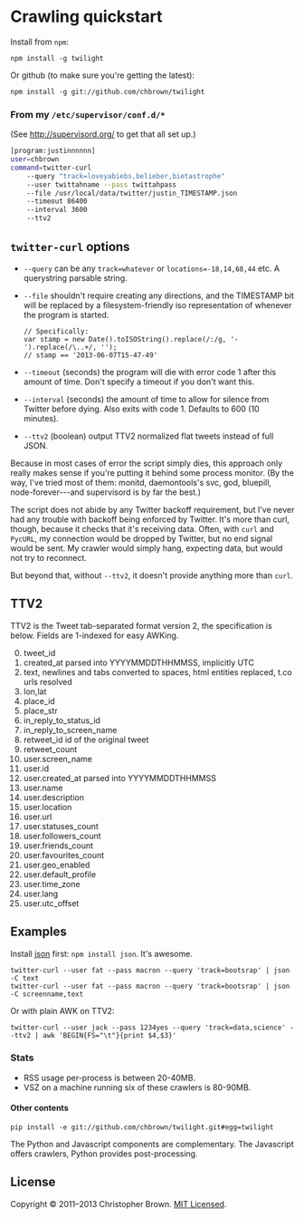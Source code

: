 # Crawling quickstart

Install from `npm`:

    npm install -g twilight

Or github (to make sure you're getting the latest):

    npm install -g git://github.com/chbrown/twilight

### From my `/etc/supervisor/conf.d/*`

(See http://supervisord.org/ to get that all set up.)

```bash
[program:justinnnnnn]
user=chbrown
command=twitter-curl
    --query "track=loveyabiebs,belieber,bietastrophe"
    --user twittahname --pass twittahpass
    --file /usr/local/data/twitter/justin_TIMESTAMP.json
    --timeout 86400
    --interval 3600
    --ttv2
```

## `twitter-curl` options

* `--query` can be any `track=whatever` or `locations=-18,14,68,44` etc. A
  querystring parsable string.
* `--file` shouldn't require creating any directions, and the TIMESTAMP bit
  will be replaced by a filesystem-friendly iso representation of whenever
  the program is started.

      // Specifically:
      var stamp = new Date().toISOString().replace(/:/g, '-').replace(/\..+/, '');
      // stamp == '2013-06-07T15-47-49'

* `--timeout` (seconds) the program will die with error code 1 after this
   amount of time. Don't specify a timeout if you don't want this.
* `--interval` (seconds) the amount of time to allow for silence from Twitter
   before dying. Also exits with code 1. Defaults to 600 (10 minutes).
* `--ttv2` (boolean) output TTV2 normalized flat tweets instead of full JSON.

Because in most cases of error the script simply dies, this approach only
really makes sense if you're putting it behind some process monitor. (By the way,
I've tried most of them: monitd, daemontools's svc, god, bluepill,
node-forever---and supervisord is by far the best.)

The script does not abide by any Twitter backoff requirement, but I've never
had any trouble with backoff being enforced by Twitter. It's more than curl,
though, because it checks that it's receiving data. Often, with `curl` and
`PycURL`, my connection would be dropped by Twitter, but no end signal would be sent.
My crawler would simply hang, expecting data, but would not try to reconnect.

But beyond that, without `--ttv2`, it doesn't provide anything more than `curl`.

## TTV2

TTV2 is the Tweet tab-separated format version 2, the specification is below.
Fields are 1-indexed for easy AWKing.

  0. tweet_id
  1. created_at parsed into YYYYMMDDTHHMMSS, implicitly UTC
  2. text, newlines and tabs converted to spaces, html entities replaced, t.co urls resolved
  3. lon,lat
  4. place_id
  5. place_str
  6. in_reply_to_status_id
  7. in_reply_to_screen_name
  8. retweet_id id of the original tweet
  9. retweet_count
  10. user.screen_name
  11. user.id
  12. user.created_at parsed into YYYYMMDDTHHMMSS
  13. user.name
  14. user.description
  15. user.location
  16. user.url
  17. user.statuses_count
  18. user.followers_count
  19. user.friends_count
  20. user.favourites_count
  21. user.geo_enabled
  22. user.default_profile
  23. user.time_zone
  24. user.lang
  25. user.utc_offset

## Examples

Install [json](https://github.com/zpoley/json-command) first: `npm install json`. It's awesome.

    twitter-curl --user fat --pass macron --query 'track=bootsrap' | json -C text
    twitter-curl --user fat --pass macron --query 'track=bootsrap' | json -C screenname,text

Or with plain AWK on TTV2:

    twitter-curl --user jack --pass 1234yes --query 'track=data,science' --ttv2 | awk 'BEGIN{FS="\t"}{print $4,$3}'

### Stats

* RSS usage per-process is between 20-40MB.
* VSZ on a machine running six of these crawlers is 80-90MB.


#### Other contents

    pip install -e git://github.com/chbrown/twilight.git#egg=twilight

The Python and Javascript components are complementary.
The Javascript offers crawlers, Python provides post-processing.

## License

Copyright © 2011–2013 Christopher Brown. [MIT Licensed](LICENSE).
